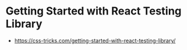 # Getting Started with React Testing Library

* <https://css-tricks.com/getting-started-with-react-testing-library/>
